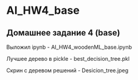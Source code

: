 # AI_HW4_base
## Домашнее задание 4 (base)

Выложил ipynb - AI_HW4_woodenML_base.ipynb

Лучшее дерево в pickle - best_decision_tree.pkl

Скрин с деревом решений - Desicion_tree.jpeg
